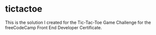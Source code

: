 # tictactoe

This is the solution I created for the Tic-Tac-Toe Game Challenge for the freeCodeCamp Front End Developer Certificate.
